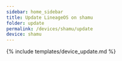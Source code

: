 ```yaml
---
sidebar: home_sidebar
title: Update LineageOS on shamu
folder: update
permalink: /devices/shamu/update
device: shamu
---
```

{% include templates/device_update.md %}
